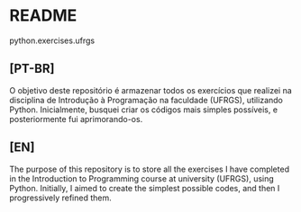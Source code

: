 # README
 python.exercises.ufrgs

## [PT-BR]
 O objetivo deste repositório é armazenar todos os exercícios que realizei 
 na disciplina de Introdução à Programação na faculdade (UFRGS), utilizando Python.
 Inicialmente, busquei criar os códigos mais simples possíveis, 
 e posteriormente fui aprimorando-os.

## [EN]
 The purpose of this repository is to store all the exercises I have completed 
 in the Introduction to Programming course at university (UFRGS), using Python. 
 Initially, I aimed to create the simplest possible codes, 
 and then I progressively refined them.